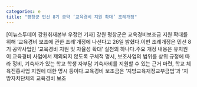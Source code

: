 ```yaml
---
categories: e
title: "평창군 민선 8기 공약 ‘교육경비 지원 확대’ 조례개정"
---
```

[이뉴스투데이 강원취재본부 우정연 기자] 강원 평창군은 교육경비보조금 지원 확대를 위해 ‘교육경비 보조에 관한 조례’개정에 나선다고 26일 밝혔다.이번 조례개정은 민선 8기 공약사업인 ‘교육경비 지원 및 자율성 확대’ 실천의 하나다.주요 개정 내용은 유치원이 교육경비 사업에서 제외되지 않도록 구체적 명시, 보조사업의 범위를 상위 규정에 따라 정비, 기숙사가 있는 학교 학생 자부담 기숙사비를 지원할 수 있는 근거 마련, 학교 체육진흥사업 지원에 대한 명시 등이다.교육경비 보조금은 ‘지방교육재정교부금법’과 ‘지방자치단체의 교육경비 보조